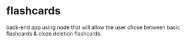 # flashcards
back-end app using node that will allow the user chose between basic flashcards &amp; cloze deletion flashcards.

